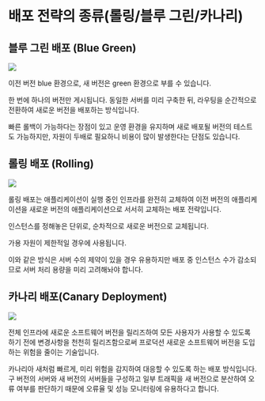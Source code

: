 # 배포 전략의 종류(롤링/블루 그린/카나리)

## 블루 그린 배포 (Blue Green)

![](https://velog.velcdn.com/images/jingrow/post/57f5e51e-6dc7-4f44-ada2-231d0e444d32/image.png)

이전 버전 blue 환경으로, 새 버전은 green 환경으로 부를 수 있습니다.

한 번에 하나의 버전만 게시됩니다. 동일한 서버를 미리 구축한 뒤, 라우팅을 순간적으로 전환하여 새로운 버전을 배포하는 방식입니다.

빠른 롤백이 가능하다는 장점이 있고 운영 환경을 유지하며 새로 배포될 버전의 테스트도 가능하지만, 자원이 두배로 필요하니 비용이 많이 발생한다는 단점도 있습니다.

## 롤링 배포 (Rolling)

![](https://velog.velcdn.com/images/jingrow/post/57f5e51e-6dc7-4f44-ada2-231d0e444d32/image.png)

롤링 배포는 애플리케이션이 실행 중인 인프라를 완전히 교체하여 이전 버전의 애플리케이션을 새로운 버전의 애플리케이션으로 서서히 교체하는 배포 전략입니다.

인스턴스를 정해놓은 단위로, 순차적으로 새로운 버전으로 교체됩니다. 

가용 자원이 제한적일 경우에 사용됩니다.

이와 같은 방식은 서버 수의 제약이 있을 경우 유용하지만 배포 중 인스턴스 수가 감소되므로 서버 처리 용량을 미리 고려해놔야 합니다.

## 카나리 배포(Canary Deployment)

![](https://velog.velcdn.com/images/jingrow/post/0e926b33-6f41-4c75-bca2-29d03ca1abc9/image.png)

전체 인프라에 새로운 소프트웨어 버전을 릴리즈하여 모든 사용자가 사용할 수 있도록 하기 전에 변경사항을 천천히 릴리즈함으로써 프로덕션 새로운 소프트웨어 버전을 도입하는 위험을 줄이는 기술입니다.

카나리아 새처럼 빠르게, 미리 위험을 감지하여 대응할 수 있도록 하는 배포 방식입니다. 구 버전의 서버와 새 버전의 서버들을 구성하고 일부 트래픽을 새 버전으로 분산하여 오류 여부를 판단하기 때문에 오류율 및 성능 모니터링에 유용하다고 합니다.